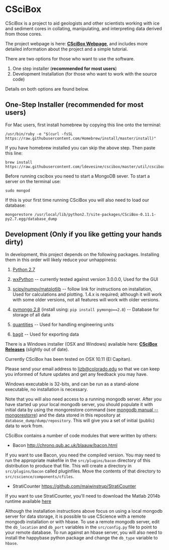 # CSciBox
CSciBox is a project to aid geologists and other scientists working with ice and sediment cores in collating, manipulating, and interpreting data derived from those cores.

The project webpage is here:  [**CSciBox Webpage**](http://www.cs.colorado.edu/~lizb/cscience.html), and includes more detailed information about the project and a simple tutorial.

There are two options for those who want to use the software.

1. One step installer (**recommended for most users**)
2. Development Installation (for those who want to work with the source code)

Details on both options are found below.

## One-Step Installer (recommended for most users)

For Mac users, first install homebrew by copying this line onto the terminal:

    /usr/bin/ruby -e "$(curl -fsSL https://raw.githubusercontent.com/Homebrew/install/master/install)"

If you have homebrew installed you can skip the above step.  Then paste this line:

    brew install https://raw.githubusercontent.com/ldevesine/cscibox/master/util/cscibox.rb

Before running cscibox you need to start a MongoDB sever. To start a server on the terminal use:

    sudo mongod

If this is your first time running CSciBox you will also need to load our database:


    mongorestore /usr/local/lib/python2.7/site-packages/CSciBox-0.11.1-py2.7.egg/database_dump


## Development (Only if you like getting your hands dirty)
In development, this project depends on the following packages.  Installing them in this order
will likely reduce your unhappiness:

1. [Python 2.7](https://www.python.org/downloads/)

2. [wxPython](http://www.wxpython.org/download.php) -- currently tested against version 3.0.0.0, Used for the GUI

3. [scipy/numpy/matplotlib](http://www.scipy.org/install.html) -- follow link for instructions on installation, Used for calculations and plotting. 1.4.x is required; although it will work with some older versions, not all features will work with older versions.

4. [pymongo 2.8](http://api.mongodb.org/python/current/installation.html) (install using: `pip install pymongo==2.8`) -- Database for storage of all data

5. [quantities](https://pypi.python.org/pypi/quantities) -- Used for handling engineering units

6. [bagit](http://libraryofcongress.github.io/bagit-python/) -- Used for exporting data

There is a Windows installer (OSX and Windows) available here: [**CSciBox Releases**](https://github.com/ldevesine/Calvin/releases) (slightly out of date).

Currently CSciBox has been tested on OSX 10.11 (El Capitan).  

Please send your email address to lizb@colorado.edu so that we can keep you informed of future updates and get any feedback you may have.

Windows executable is 32-bits, and can be run as a stand-alone executable, no installation is necessary.

Note that you will also need access to a running mongodb server.
After you have started up your local mongodb server, you should populate it with initial data by
using the mongorestore command (see [mongodb manual -- mongorestorre]( http://docs.mongodb.org/manual/reference/program/mongorestore/))
and the data stored in this repository at `database_dump/dump/repository`. This will give you a set
of initial (public) data to work from.

CSciBox contains a number of code modules that were written by others:

- Bacon http://chrono.qub.ac.uk/blaauw/bacon.html

If you want to use Bacon, you need the compiled version.  You may need
to run the appropriate makefile in the `src/plugins/bacon` directory of
this distribution to produce that file.  This will create a directory
in `src/plugins/bacon` called pluginfiles.  Move the contents of that directory
to `src/cscience/components/cfiles`.

- StratiCounter https://github.com/maiwinstrup/StratiCounter

If you want to use StratiCounter, you'll need to download the Matlab
2014b runtime available [here](http://www.mathworks.com/products/compiler/mcr/)

Although the installation instructions above focus on using a local mongodb server for data storage,
it is possible to use CScience with a remote mongodb installation or with hbase. To use a remote
mongodb server, edit the `db_location` and `db_port` variables in the `src/config.py` file to point to
your remote database. To run against an hbase server, you will also need to install the happybase
python package and change the `db_type` variable to `hbase`.

